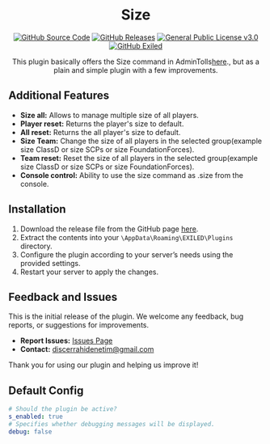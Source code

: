 <h1 align="center">Size</h1>
<div align="center">
<a href="https://github.com/MS-crew/Size"><img src="https://img.shields.io/github/actions/workflow/status/Exiled-Team/EXILED/main.yml?style=for-the-badge&logo=githubactions&label=build" href="https://github.com/MS-crew/Size" alt="GitHub Source Code"></a>
<a href="https://github.com/MS-crew/Size/releases"><img src="https://img.shields.io/badge/Build-1.0.0-brightgreen?style=for-the-badge&logo=gitbook" href="https://github.com/MS-crew/Size/releases" alt="GitHub Releases"></a>
<a href="https://github.com/MS-crew/Size/blob/master/LICENSE"><img src="https://img.shields.io/badge/Licence-GNU_3.0-blue?style=for-the-badge&logo=gitbook" href="https://github.com/MS-crew/Size/blob/master/LICENSE" alt="General Public License v3.0"></a>
<a href="https://github.com/ExMod-Team/EXILED"><img src="https://img.shields.io/badge/Exiled-8.11.0-red?style=for-the-badge&logo=gitbook" href="https://github.com/ExMod-Team/EXILED" alt="GitHub Exiled"></a>


This plugin basically offers the Size command in AdminTolls[here](https://github.com/Exiled-Team/AdminTools)., but as a plain and simple plugin with a few improvements.
</div>

## Additional Features

- **Size all:** Allows to manage multiple size of all players.
- **Player reset:** Returns the player's size to default.
- **All reset:** Returns the all player's size to default.
- **Size Team:** Change the size of all players in the selected group(example size ClassD or size SCPs or size FoundationForces).
- **Team reset:** Reset the size of all players in the selected group(example size ClassD or size SCPs or size FoundationForces).
- **Console control:** Ability to use the size command as .size from the console.

## Installation

1. Download the release file from the GitHub page [here](https://github.com/MS-crew/Size/releases).
2. Extract the contents into your `\AppData\Roaming\EXILED\Plugins` directory.
3. Configure the plugin according to your server’s needs using the provided settings.
4. Restart your server to apply the changes.

## Feedback and Issues

This is the initial release of the plugin. We welcome any feedback, bug reports, or suggestions for improvements.

- **Report Issues:** [Issues Page](https://github.com/MS-crew/Size/issues)
- **Contact:** [discerrahidenetim@gmail.com](mailto:discerrahidenetim@gmail.com)

Thank you for using our plugin and helping us improve it!
## Default Config
```yml
# Should the plugin be active?
s_enabled: true
# Specifies whether debugging messages will be displayed.
debug: false
```
